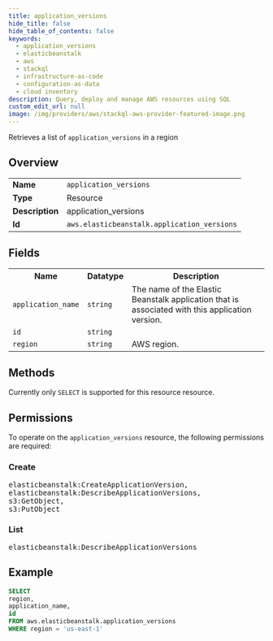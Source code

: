 ```yaml
---
title: application_versions
hide_title: false
hide_table_of_contents: false
keywords:
  - application_versions
  - elasticbeanstalk
  - aws
  - stackql
  - infrastructure-as-code
  - configuration-as-data
  - cloud inventory
description: Query, deploy and manage AWS resources using SQL
custom_edit_url: null
image: /img/providers/aws/stackql-aws-provider-featured-image.png
---
```

Retrieves a list of <code>application_versions</code> in a region

## Overview
<table><tbody>
<tr><td><b>Name</b></td><td><code>application_versions</code></td></tr>
<tr><td><b>Type</b></td><td>Resource</td></tr>
<tr><td><b>Description</b></td><td>application_versions</td></tr>
<tr><td><b>Id</b></td><td><code>aws.elasticbeanstalk.application_versions</code></td></tr>
</tbody></table>

## Fields
<table><tbody>
<tr><th>Name</th><th>Datatype</th><th>Description</th></tr>
<tr><td><code>application_name</code></td><td><code>string</code></td><td>The name of the Elastic Beanstalk application that is associated with this application version. </td></tr>
<tr><td><code>id</code></td><td><code>string</code></td><td></td></tr>
<tr><td><code>region</code></td><td><code>string</code></td><td>AWS region.</td></tr>

</tbody></table>

## Methods
Currently only <code>SELECT</code> is supported for this resource resource.

## Permissions

To operate on the <code>application_versions</code> resource, the following permissions are required:

### Create
<pre>
elasticbeanstalk:CreateApplicationVersion,
elasticbeanstalk:DescribeApplicationVersions,
s3:GetObject,
s3:PutObject</pre>

### List
<pre>
elasticbeanstalk:DescribeApplicationVersions</pre>


## Example
```sql
SELECT
region,
application_name,
id
FROM aws.elasticbeanstalk.application_versions
WHERE region = 'us-east-1'
```

